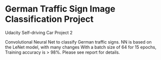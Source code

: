 # German Traffic Sign Image Classification Project
Udacity Self-driving Car Project 2

Convolutional Neural Net to classify German traffic signs. 
NN is based on the LeNet model, with many changes
With a batch size of 64 for 15 epochs, Training accuracy is > 98%. Please see report for details.

